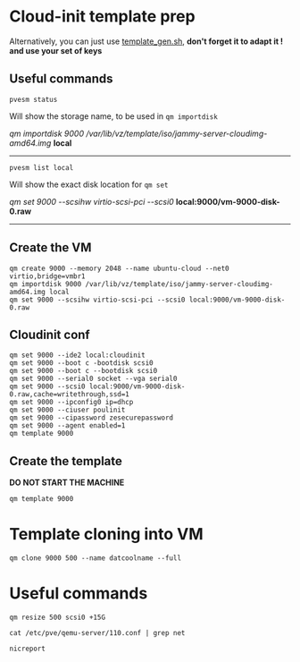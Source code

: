 # Cloud-init template prep

Alternatively, you can just use [template_gen.sh](template_gen.sh), **don't forget it to adapt it ! and use your set of keys**

## Useful commands

```pvesm status```

Will show the storage name, to be used in `qm importdisk`

*qm importdisk 9000 /var/lib/vz/template/iso/jammy-server-cloudimg-amd64.img* **local**

---

```pvesm list local```

Will show the exact disk location for `qm set`

*qm set 9000 --scsihw virtio-scsi-pci --scsi0* **local:9000/vm-9000-disk-0.raw**

---

## Create the VM

    qm create 9000 --memory 2048 --name ubuntu-cloud --net0 virtio,bridge=vmbr1
    qm importdisk 9000 /var/lib/vz/template/iso/jammy-server-cloudimg-amd64.img local
    qm set 9000 --scsihw virtio-scsi-pci --scsi0 local:9000/vm-9000-disk-0.raw

## Cloudinit conf

    qm set 9000 --ide2 local:cloudinit
    qm set 9000 --boot c -bootdisk scsi0
    qm set 9000 --boot c --bootdisk scsi0
    qm set 9000 --serial0 socket --vga serial0
    qm set 9000 --scsi0 local:9000/vm-9000-disk-0.raw,cache=writethrough,ssd=1
    qm set 9000 --ipconfig0 ip=dhcp
    qm set 9000 --ciuser poulinit
    qm set 9000 --cipassword zesecurepassword
    qm set 9000 --agent enabled=1
    qm template 9000
    

## Create the template

**DO NOT START THE MACHINE**

    qm template 9000

# Template cloning into VM

    qm clone 9000 500 --name datcoolname --full

# Useful commands

    qm resize 500 scsi0 +15G

    cat /etc/pve/qemu-server/110.conf | grep net
    
    nicreport

